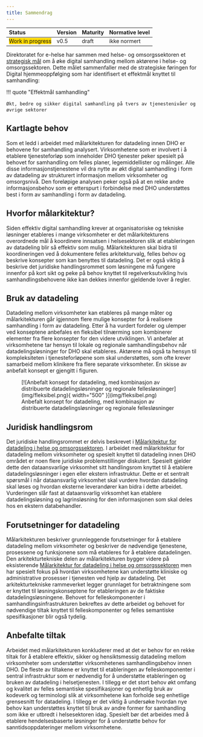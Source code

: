 ```yaml
---
title: Sammendrag
---
```


| Status | Version | Maturity | Normative level |
|:-------------|:------------------|:------|:-------|
| <span style="background-color:gold">Work in progress</span> | v0.5 | draft | ikke normert |

Direktoratet for e-helse har sammen med helse- og omsorgssektoren et [strategisk mål](https://www.ehelse.no/strategi/nasjonal-e-helsestrategi-for-helse-og-omsorgssektoren/mal-4-tilgjengelig-informasjon-og-styrket-samhandling) om å øke digital samhandling mellom aktørene i helse- og omsorgssektoren. Dette målet sammenfaller med de strategiske føringen for Digital hjemmeoppfølging som har identifisert et effektmål knyttet til samhandling:  

!!! quote "Effektmål samhandling"

    Økt, bedre og sikker digital samhandling på tvers av tjenestenivåer og øvrige sektorer

## Kartlagte behov

Som et ledd i arbeidet med målarkitekturen for datadeling innen DHO er behovene for samhandling analysert. Virksomhetene som er involvert i å etablere tjenesteforløp som inneholder DHO tjenester peker spesielt på behovet for samhandling om felles planer, legemiddellister og målinger. Alle disse informasjonstjenestene vil dra nytte av økt digital samhandling i form av datadeling av strukturert informasjon mellom virksomheter og omsorgsnivå. Den foreløpige analysen peker også på at en rekke andre informasjonsbehov som er etterspurt i forbindelse med DHO understøttes best i form av samhandling i form av datadeling.

## Hvorfor målarkitektur?

Siden effektiv digital samhandling krever at organisatoriske og tekniske løsninger etableres i mange virksomheter er det målarkitekturens overordnede mål å koordinere innsatsen i helsesektoren slik at etableringen av datadeling blir så effektiv som mulig. Målarkitekturen skal bidra til koordineringen ved å dokumentere felles arkitekturvalg, felles behov og beskrive konsepter som kan benyttes til datadeling. Det er også viktig å beskrive det juridiske handlingsrommet som løsningene må fungere innenfor på kort sikt og peke på behov knyttet til regelverksutvikling hvis samhandlingsbehovene ikke kan dekkes innenfor gjeldende lover å regler.

## Bruk av datadeling

Datadeling mellom virksomheter kan etableres på mange måter og målarkitekturen går igjennom flere mulige konsepter for å realisere samhandling i form av datadeling. Etter å ha vurdert fordeler og ulemper ved konseptene anbefales en fleksibel tilnærming som kombinerer elementer fra flere konsepter for den videre utviklingen. Vi anbefaler at virksomhetene tar hensyn til lokale og regionale samhandlingsbehov når datadelingsløsninger for DHO skal etableres. Aktørene må også ta hensyn til kompleksiteten i tjenesteforløpene som skal understøttes, som ofte krever samarbeid mellom klinikere fra flere separate virksomheter. En skisse av anbefalt konsept er gjengitt i figuren.

<figure markdown>
  [![Anbefalt konsept for datadeling, med kombinasjon av distribuerte datadelingsløsninger og regionale fellesløsninger](img/fleksibel.png){ width="500" }](img/fleksibel.png)
  <figcaption>Anbefalt konsept for datadeling, med kombinasjon av distribuerte datadelingsløsninger og regionale fellesløsninger</figcaption>
</figure>

## Juridisk handlingsrom

Det juridiske handlingsrommet er delvis beskrevet i [Målarkitektur for datadeling i helse og omsorgssektoren](https://www.ehelse.no/standardisering/standarder/malarkitektur-for-datadeling-i-helse-og-omsorgssektoren). I arbeidet med målarkitektur for datadeling mellom virksomheter og spesielt knyttet til datadeling innen DHO området er noen flere juridiske problemstillinger diskutert. Spesielt gjelder dette den dataansvarlige virksomhet sitt handlingsrom knyttet til å etablere datadelingsløsninger i egen eller ekstern infrastruktur. Dette er et sentralt spørsmål i når dataansvarlig virksomhet skal vurdere hvordan datadeling skal løses og hvordan eksterne leverandører kan bidra i dette arbeidet. Vurderingen slår fast at dataansvarlig virksomhet kan etablere datadelingsløsning og lagrinsløsning for den informasjonen som skal deles hos en ekstern databehandler.

## Forutsetninger for datadeling

Målarkitekturen beskriver grunnleggende forutsetninger for å etablere datadeling mellom virksomheter og beskriver de nødvendige tjenestene, prosessene og funksjonene som må etableres for å etablere datadelingen. Den arkitekturtekniske delen av målarkitekturen bygger videre på  eksisterende [Målarkitektur for datadeling i helse og omsorgssektoren](https://www.ehelse.no/standardisering/standarder/malarkitektur-for-datadeling-i-helse-og-omsorgssektoren) men har spesielt fokus på hvordan virksomhetene kan understøtte kliniske og administrative prosesser i tjenesten ved hjelp av datadeling. Det arkitekturtekniske rammeverket legger grunnlaget for betraktningene som er knyttet til løsningskonseptene for etableringen av de faktiske datadelingsløsningene. Behovet for felleskomponenter i samhandlingsinfrastrukturen bekreftes av dette arbeidet og behovet for nødvendige tiltak knyttet til felleskomponenter og felles semantiske spesifikasjoner blir også tydelig.

## Anbefalte tiltak

Arbeidet med målarkitekturen konkluderer med at det er behov for en rekke tiltak for å etablere effektiv, sikker og hensiktsmessig datadeling mellom virksomheter som understøtter virksomhetenes samhandlingsbehov innen DHO. De fleste av tiltakene er knyttet til etableringen av felleskomponenter i sentral infrastruktur som er nødvendig for å understøtte etableringen og bruken av datadeling i helsetjenesten. I tillegg er det stort behov økt omfang og kvalitet av felles semantiske spesifikasjoner og enhetlig bruk av kodeverk og terminologi slik at virksomhetene kan forholde seg enhetlige grensesnitt for datadeling. I tillegg er det viktig å undersøke hvordan nye behov kan understøttes knyttet til bruk av andre former for samhandling som ikke er utbredt i helsesektoren idag. Spesielt bør det arbeides med å etablere hendelsesbaserte løsninger for å understøtte behov for sanntidsoppdateringer mellom virksomhetene.